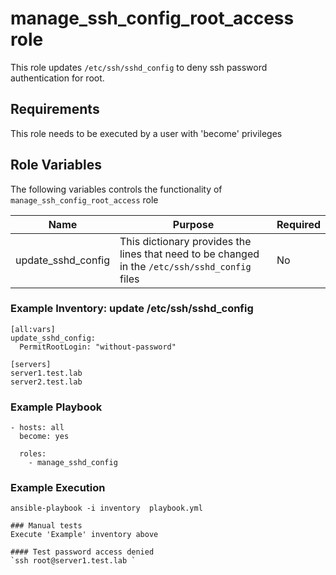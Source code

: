 manage_ssh_config_root_access role
=========

This role updates `/etc/ssh/sshd_config` to deny ssh password authentication for root.

## Requirements
This role needs to be executed by a user with 'become' privileges

## Role Variables

The following variables controls the functionality of `manage_ssh_config_root_access` role

| Name | Purpose|Required|
|---|---|---|
|update_sshd_config|This dictionary provides the lines that need to be changed in the `/etc/ssh/sshd_config` files|No|

### Example Inventory: update /etc/ssh/sshd_config  

```
[all:vars]
update_sshd_config:
  PermitRootLogin: "without-password"

[servers]
server1.test.lab
server2.test.lab
```

### Example Playbook

```
- hosts: all
  become: yes

  roles:
    - manage_sshd_config
```

### Example Execution

```
ansible-playbook -i inventory  playbook.yml 

### Manual tests
Execute 'Example' inventory above

#### Test password access denied
`ssh root@server1.test.lab `

